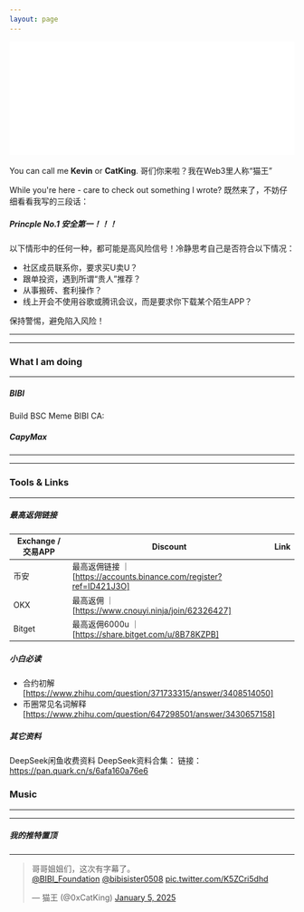 ```yaml
---
layout: page
---
```


<img src="images/cover_flag.png" class="">

You can call me **Kevin** or **CatKing**.
哥们你来啦？我在Web3里人称“猫王”

While you're here - care to check out something I wrote?
既然来了，不妨仔细看看我写的三段话：

##### Princple No.1 安全第一！！！
以下情形中的任何一种，都可能是高风险信号！冷静思考自己是否符合以下情况：
- 社区成员联系你，要求买U卖U？
- 跟单投资，遇到所谓“贵人”推荐？
- 从事搬砖、套利操作？
- 线上开会不使用谷歌或腾讯会议，而是要求你下载某个陌生APP？

保持警惕，避免陷入风险！

---
---
### What I am doing
---
##### BIBI
Build BSC Meme BIBI
CA:
##### CapyMax

---
---
### Tools & Links
---
##### 最高返佣链接

|  Exchange / 交易APP | Discount | Link |
| ------ | ------ | ------ |
| 币安 | 最高返佣链接 ｜ [https://accounts.binance.com/register?ref=ID421J3O] |
| OKX | 最高返佣 ｜ [https://www.cnouyi.ninja/join/62326427] |
| Bitget | 最高返佣6000u ｜ [https://share.bitget.com/u/8B78KZPB] |

##### 小白必读
- 合约初解[https://www.zhihu.com/question/371733315/answer/3408514050]
- 币圈常见名词解释[https://www.zhihu.com/question/647298501/answer/3430657158]

##### 其它资料
DeepSeek闲鱼收费资料 DeepSeek资料合集： 
链接：https://pan.quark.cn/s/6afa160a76e6

### Music
---
---
##### 我的推特置顶
---
<blockquote class="twitter-tweet"><p lang="zh" dir="ltr">哥哥姐姐们，这次有字幕了。<br> <a href="https://twitter.com/BIBI_Foundation?ref_src=twsrc%5Etfw">@BIBI_Foundation</a> <a href="https://twitter.com/bibisister0508?ref_src=twsrc%5Etfw">@bibisister0508</a> <a href="https://t.co/K5ZCri5dhd">pic.twitter.com/K5ZCri5dhd</a></p>&mdash; 猫王 (@0xCatKing) <a href="https://twitter.com/0xCatKing/status/1875928560726381027?ref_src=twsrc%5Etfw">January 5, 2025</a></blockquote> <script async src="https://platform.twitter.com/widgets.js" charset="utf-8"></script>